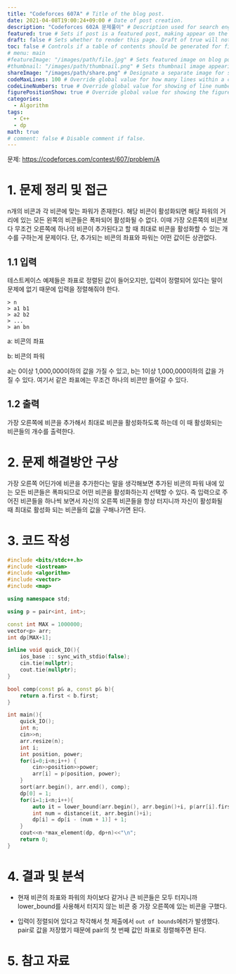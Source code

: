 ```yaml
---
title: "Codeforces 607A" # Title of the blog post.
date: 2021-04-08T19:00:24+09:00 # Date of post creation.
description: "Codeforces 602A 문제풀이" # Description used for search engine.
featured: true # Sets if post is a featured post, making appear on the home page side bar.
draft: false # Sets whether to render this page. Draft of true will not be rendered.
toc: false # Controls if a table of contents should be generated for first-level links automatically.
# menu: main
#featureImage: "/images/path/file.jpg" # Sets featured image on blog post.
#thumbnail: "/images/path/thumbnail.png" # Sets thumbnail image appearing inside card on homepage.
shareImage: "/images/path/share.png" # Designate a separate image for social media sharing.
codeMaxLines: 100 # Override global value for how many lines within a code block before auto-collapsing.
codeLineNumbers: true # Override global value for showing of line numbers within code block.
figurePositionShow: true # Override global value for showing the figure label.
categories:
  - Algorithm
tags:
  - C++
  - dp
math: true
# comment: false # Disable comment if false.
---
```


문제: https://codeforces.com/contest/607/problem/A

# 1. 문제 정리 및 접근

n개의 비콘과 각 비콘에 맞는 파워가 존재한다. 해당 비콘이 활성화되면 해당 파워의 거리에 있는 모든 왼쪽의 비콘들은 폭파되어 활성화될 수 없다. 이때 가장 오른쪽의 비콘보다 무조건 오른쪽에 하나의 비콘이 추가된다고 할 때 최대로 비콘을 활성화할 수 있는 개수를 구하는게 문제이다. 단, 추가되는 비콘의 좌표와 파워는 어떤 값이든 상관없다.

## 1.1 입력

테스트케이스 예제들은 좌표로 정렬된 값이 들어오지만, 입력이 정렬되어 있다는 말이 문제에 없기 때문에 입력을 정렬해줘야 한다.

```
> n
> a1 b1
> a2 b2
> ...
> an bn
```

a: 비콘의 좌표

b: 비콘의 파워

a는 0이상 1,000,000이하의 값을 가질 수 있고, b는 1이상 1,000,000이하의 값을 가질 수 있다. 여기서 같은 좌표에는 무조건 하나의 비콘만 들어갈 수 있다.

## 1.2 출력

가장 오른쪽에 비콘을 추가해서 최대로 비콘을 활성화하도록 하는데 이 때 활성화되는 비콘들의 개수를 출력한다.

# 2. 문제 해결방안 구상

가장 오른쪽 어딘가에 비콘을 추가한다는 말을 생각해보면 추가된 비콘의 파워 내에 있는 모든 비콘들은 폭파되므로 어떤 비콘을 활성화하는지 선택할 수 있다. 즉 입력으로 주어진 비콘들을 하나씩 보면서 자신의 오른쪽 비콘들을 항상 터지니까 자신이 활성화될 때 최대로 활성화 되는 비콘들의 값을 구해나가면 된다.


# 3. 코드 작성

```c++
#include <bits/stdc++.h>
#include <iostream>
#include <algorithm>
#include <vector>
#include <map>

using namespace std;

using p = pair<int, int>;

const int MAX = 1000000;
vector<p> arr;
int dp[MAX+1];

inline void quick_IO(){
    ios_base :: sync_with_stdio(false);
    cin.tie(nullptr);
    cout.tie(nullptr);
}

bool comp(const p& a, const p& b){
    return a.first < b.first;
}

int main(){
    quick_IO();
    int n;
    cin>>n;
    arr.resize(n);
    int i;
    int position, power;
    for(i=0;i<n;i++) {
        cin>>position>>power;
        arr[i] = p(position, power);
    }
    sort(arr.begin(), arr.end(), comp);
    dp[0] = 1;
    for(i=1;i<n;i++){
        auto it = lower_bound(arr.begin(), arr.begin()+i, p(arr[i].first-arr[i].second, 0), comp);
        int num = distance(it, arr.begin()+i);
        dp[i] = dp[i - (num + 1)] + 1;
    }
    cout<<n-*max_element(dp, dp+n)<<"\n";
    return 0;
}
```

# 4. 결과 및 분석

- 현재 비콘의 좌표와 파워의 차이보다 같거나 큰 비콘들은 모두 터지니까 lower_bound를 사용해서 터지지 않는 비콘 중 가장 오른쪽에 있는 비콘을 구했다.

- 입력이 정렬되어 있다고 착각해서 첫 제출에서 `out of bounds`에러가 발생했다. pair로 값을 저장했기 때문에 pair의 첫 번째 값인 좌표로 정렬해주면 된다.


# 5. 참고 자료